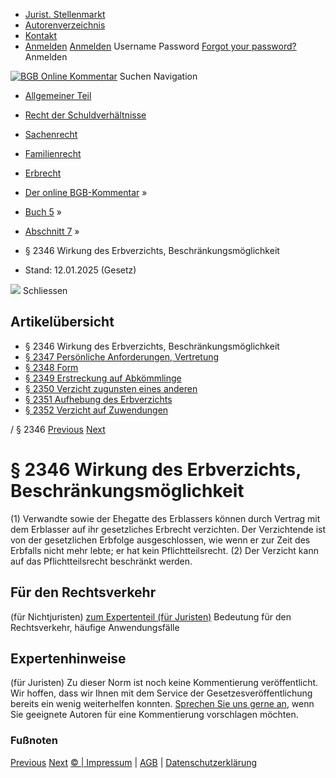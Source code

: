   * [Jurist. Stellenmarkt](https://bgb.kommentar.de/Buch-5/Abschnitt-7/</job-board> "Jurist. Stellenmarkt")
  * [Autorenverzeichnis](https://bgb.kommentar.de/Buch-5/Abschnitt-7/</Autorenverzeichnis> "Autorenverzeichnis")
  * [Kontakt](https://bgb.kommentar.de/Buch-5/Abschnitt-7/</Kontakt>)
  * [Anmelden](https://bgb.kommentar.de/Buch-5/Abschnitt-7/<#login> "show login form") [Anmelden](https://bgb.kommentar.de/Buch-5/Abschnitt-7/<#> "hide login form") Username Password
[Forgot your password?](https://bgb.kommentar.de/Buch-5/Abschnitt-7/</user/forgotpassword>) Anmelden 


[![BGB Online Kommentar](https://bgb.kommentar.de/extension/bgb/design/bgb/images/logo.png)](https://bgb.kommentar.de/Buch-5/Abschnitt-7/</> "BGB Online Kommentar")
Suchen
Navigation
  * [Allgemeiner Teil](https://bgb.kommentar.de/Buch-5/Abschnitt-7/</Buch-1>)
  * [Recht der Schuldverhältnisse](https://bgb.kommentar.de/Buch-5/Abschnitt-7/</Buch-2>)
  * [Sachenrecht](https://bgb.kommentar.de/Buch-5/Abschnitt-7/</Buch-3>)
  * [Familienrecht](https://bgb.kommentar.de/Buch-5/Abschnitt-7/</Buch-4>)
  * [Erbrecht](https://bgb.kommentar.de/Buch-5/Abschnitt-7/</Buch-5>)


  * [Der online BGB-Kommentar](https://bgb.kommentar.de/Buch-5/Abschnitt-7/</>) »
  * [Buch 5](https://bgb.kommentar.de/Buch-5/Abschnitt-7/</Buch-5>) »
  * [Abschnitt 7](https://bgb.kommentar.de/Buch-5/Abschnitt-7/</Buch-5/Abschnitt-7>) »
  * § 2346 Wirkung des Erbverzichts, Beschränkungsmöglichkeit 
  * Stand: 12.01.2025 (Gesetz) 


![](https://vg01.met.vgwort.de/na/1c9909529ead4f509072c06d9081a7d5)
Schliessen 
## Artikelübersicht
  * § 2346 Wirkung des Erbverzichts, Beschränkungsmöglichkeit 
  * [ § 2347 Persönliche Anforderungen, Vertretung ](https://bgb.kommentar.de/Buch-5/Abschnitt-7/</Buch-5/Abschnitt-7/Persoenliche-Anforderungen-Vertretung>)
  * [ § 2348 Form ](https://bgb.kommentar.de/Buch-5/Abschnitt-7/</Buch-5/Abschnitt-7/Form>)
  * [ § 2349 Erstreckung auf Abkömmlinge ](https://bgb.kommentar.de/Buch-5/Abschnitt-7/</Buch-5/Abschnitt-7/Erstreckung-auf-Abkoemmlinge>)
  * [ § 2350 Verzicht zugunsten eines anderen ](https://bgb.kommentar.de/Buch-5/Abschnitt-7/</Buch-5/Abschnitt-7/Verzicht-zugunsten-eines-anderen>)
  * [ § 2351 Aufhebung des Erbverzichts ](https://bgb.kommentar.de/Buch-5/Abschnitt-7/</Buch-5/Abschnitt-7/Aufhebung-des-Erbverzichts>)
  * [ § 2352 Verzicht auf Zuwendungen ](https://bgb.kommentar.de/Buch-5/Abschnitt-7/</Buch-5/Abschnitt-7/Verzicht-auf-Zuwendungen>)


/ § 2346 
[Previous](https://bgb.kommentar.de/Buch-5/Abschnitt-7/</Buch-5/Abschnitt-6/Vermaechtnisunwuerdigkeit-Pflichtteilsunwuerdigkeit> "§ 2345 Vermächtnisunwürdigkeit; Pflichtteilsunwürdigkeit") [Next](https://bgb.kommentar.de/Buch-5/Abschnitt-7/</Buch-5/Abschnitt-7/Persoenliche-Anforderungen-Vertretung> "§ 2347 Persönliche Anforderungen, Vertretung")
# § 2346 Wirkung des Erbverzichts, Beschränkungsmöglichkeit
(1) Verwandte sowie der Ehegatte des Erblassers können durch Vertrag mit dem Erblasser auf ihr gesetzliches Erbrecht verzichten. Der Verzichtende ist von der gesetzlichen Erbfolge ausgeschlossen, wie wenn er zur Zeit des Erbfalls nicht mehr lebte; er hat kein Pflichtteilsrecht.
(2) Der Verzicht kann auf das Pflichtteilsrecht beschränkt werden.
## Für den Rechtsverkehr 
(für Nichtjuristen)
[zum Expertenteil (für Juristen)](https://bgb.kommentar.de/Buch-5/Abschnitt-7/<#expertenhinweise>)
Bedeutung für den Rechtsverkehr, häufige Anwendungsfälle
## Expertenhinweise
(für Juristen)
Zu dieser Norm ist noch keine Kommentierung veröffentlicht. Wir hoffen, dass wir Ihnen mit dem Service der Gesetzesveröffentlichung bereits ein wenig weiterhelfen konnten. [Sprechen Sie uns gerne an](https://bgb.kommentar.de/Buch-5/Abschnitt-7/</Kontakt>), wenn Sie geeignete Autoren für eine Kommentierung vorschlagen möchten. 
### Fußnoten
[Previous](https://bgb.kommentar.de/Buch-5/Abschnitt-7/</Buch-5/Abschnitt-6/Vermaechtnisunwuerdigkeit-Pflichtteilsunwuerdigkeit> "§ 2345 Vermächtnisunwürdigkeit; Pflichtteilsunwürdigkeit") [Next](https://bgb.kommentar.de/Buch-5/Abschnitt-7/</Buch-5/Abschnitt-7/Persoenliche-Anforderungen-Vertretung> "§ 2347 Persönliche Anforderungen, Vertretung")
[© | Impressum](https://bgb.kommentar.de/Buch-5/Abschnitt-7/</Kontakt>) | [AGB](https://bgb.kommentar.de/Buch-5/Abschnitt-7/</AGB>) | [Datenschutzerklärung](https://bgb.kommentar.de/Buch-5/Abschnitt-7/</Datenschutzerklaerung-fuer-Leser>)

